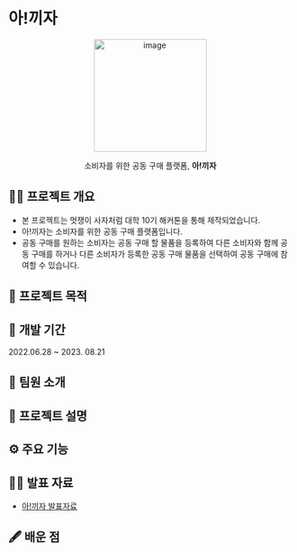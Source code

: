 # 아!끼자
<div align="center">
  <img width="200" alt="image" src="https://github.com/user-attachments/assets/950bd351-8c38-4c3a-ae4f-acc667815dd3">
  <p>소비자를 위한 공동 구매 플랫폼, <strong>아!끼자</strong></p>
</div>

## 💁‍♀️ 프로젝트 개요
- 본 프로젝트는 멋쟁이 사자처럼 대학 10기 해커톤을 통해 제작되었습니다.
- 아!끼자는 소비자를 위한 공동 구매 플랫폼입니다.
- 공동 구매를 원하는 소비자는 공동 구매 할 물품을 등록하여 다른 소비자와 함께 공동 구매를 하거나 다른 소비자가 등록한 공동 구매 물품을 선택하여 공동 구매에 참여할 수 있습니다.

## 🎯 프로젝트 목적

## 📅 개발 기간
2022.06.28 ~ 2023. 08.21

## 👫 팀원 소개


## 📄 프로젝트 설명

## ⚙️ 주요 기능

## 👩‍🏫 발표 자료
- [아!끼자 발표자료](https://github.com/comom87/save-market/blob/f9e5c998530da2fc41f85d52412d2576369444dd/%E1%84%8B%E1%85%A1!%E1%84%81%E1%85%B5%E1%84%8C%E1%85%A1.pdf)

## 🖋️ 배운 점
